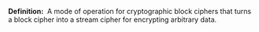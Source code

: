 **Definition:** 
 A mode of operation for cryptographic block ciphers that turns a block cipher into a stream cipher for encrypting arbitrary data.